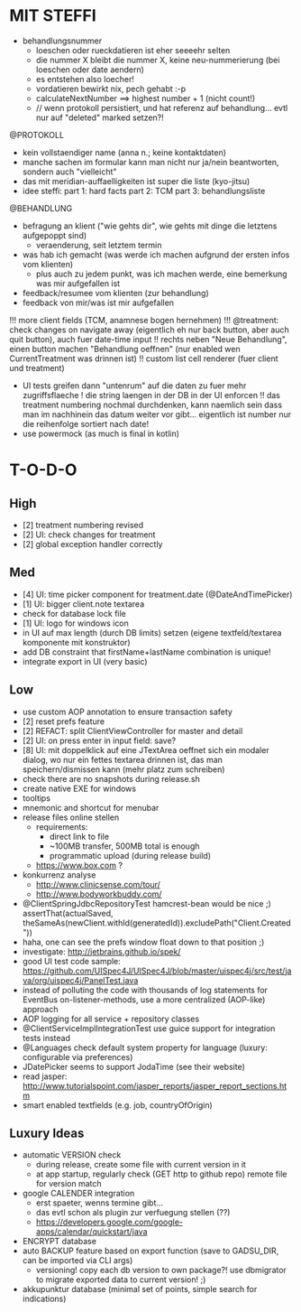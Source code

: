 
MIT STEFFI
============================================================


- behandlungsnummer
  - loeschen oder rueckdatieren ist eher seeeehr selten
  - die nummer X bleibt die nummer X, keine neu-nummerierung (bei loeschen oder date aendern)
  - es entstehen also loecher!
  - vordatieren bewirkt nix, pech gehabt :-p
  - calculateNextNumber ==> highest number + 1 (nicht count!)
  - // wenn protokoll persistiert, und hat referenz auf behandlung... evtl nur auf "deleted" marked setzen?!



@PROTOKOLL
  - kein vollstaendiger name (anna n.; keine kontaktdaten)
  - manche sachen im formular kann man nicht nur ja/nein beantworten, sondern auch "vielleicht"
  - das mit meridian-auffaelligkeiten ist super die liste (kyo-jitsu)
- idee steffi:
	part 1: hard facts
	part 2: TCM
	part 3: behandlungsliste
		


@BEHANDLUNG
  - befragung an klient ("wie gehts dir", wie gehts mit dinge die letztens aufgepoppt sind)
      - veraenderung, seit letztem termin
  - was hab ich gemacht (was werde ich machen aufgrund der ersten infos vom klienten)
     + plus auch zu jedem punkt, was ich machen werde, eine bemerkung was mir aufgefallen ist
  - feedback/resumee vom klienten (zur behandlung)
  - feedback von mir/was ist mir aufgefallen


!!! more client fields (TCM, anamnese bogen hernehmen)
!!! @treatment: check changes on navigate away (eigentlich eh nur back button, aber auch quit button), auch fuer date-time input
!! rechts neben "Neue Behandlung", einen button machen "Behandlung oeffnen" (nur enabled wen CurrentTreatment was drinnen ist)
!! custom list cell renderer (fuer client und treatment)
  - UI tests greifen dann "untenrum" auf die daten zu fuer mehr zugriffsflaeche
! die string laengen in der DB in der UI enforcen
!! das treatment numbering nochmal durchdenken, kann naemlich sein dass man im nachhinein das datum weiter vor gibt... eigentlich ist number nur die reihenfolge sortiert nach date!
- use powermock (as much is final in kotlin)


T-O-D-O
============================================================

High
------------------------------------------------------------

* [2] treatment numbering revised
* [2] UI: check changes for treatment
* [2] global exception handler correctly


Med
------------------------------------------------------------

* [4] UI: time picker component for treatment.date (@DateAndTimePicker)
* [1] UI: bigger client.note textarea
* check for database lock file
* [1] UI: logo for windows icon
* in UI auf max length (durch DB limits) setzen (eigene textfeld/textarea komponente mit konstruktor)
* add DB constraint that firstName+lastName combination is unique!
* integrate export in UI (very basic)

Low
------------------------------------------------------------

* use custom AOP annotation to ensure transaction safety
* [2] reset prefs feature
* [2] REFACT: split ClientViewController for master and detail
* [2] UI: on press enter in input field: save?
* [8] UI: mit doppelklick auf eine JTextArea oeffnet sich ein modaler dialog, wo nur ein fettes textarea drinnen ist, das man speichern/dismissen kann (mehr platz zum schreiben)
* check there are no snapshots during release.sh
* create native EXE for windows
* tooltips
* mnemonic and shortcut for menubar
* release files online stellen
  * requirements:
    * direct link to file
    * ~100MB transfer, 500MB total is enough
    * programmatic upload (during release build)
  * https://www.box.com ?
* konkurrenz analyse
  * http://www.clinicsense.com/tour/
  * http://www.bodyworkbuddy.com/
* @ClientSpringJdbcRepositoryTest hamcrest-bean would be nice ;) assertThat(actualSaved, theSameAs(newClient.withId(generatedId)).excludePath("Client.Created"))
* haha, one can see the prefs window float down to that position ;)
* investigate: http://jetbrains.github.io/spek/
* good UI test code sample: https://github.com/UISpec4J/UISpec4J/blob/master/uispec4j/src/test/java/org/uispec4j/PanelTest.java
* instead of polluting the code with thousands of log statements for EventBus on-listener-methods, use a more centralized (AOP-like) approach
* AOP logging for all service + repository classes
* @ClientServiceImplIntegrationTest use guice support for integration tests instead
* @Languages check default system property for language (luxury: configurable via preferences)
* JDatePicker seems to support JodaTime (see their website)
* read jasper: http://www.tutorialspoint.com/jasper_reports/jasper_report_sections.htm
* smart enabled textfields (e.g. job, countryOfOrigin)
 
Luxury Ideas
------------------------------------------------------------

* automatic VERSION check
  * during release, create some file with current version in it
  * at app startup, regularly check (GET http to github repo) remote file for version match
* google CALENDER integration
  * erst spaeter, wenns termine gibt...
  * das evtl schon als plugin zur verfuegung stellen (??)
  * https://developers.google.com/google-apps/calendar/quickstart/java
* ENCRYPT database
* auto BACKUP feature based on export function (save to GADSU_DIR, can be imported via CLI args)
  * versioning! copy each db version to own package?! use dbmigrator to migrate exported data to current version! ;)
* akkupunktur database (minimal set of points, simple search for indications)
